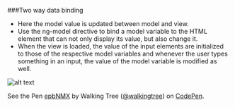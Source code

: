 ###Two way data binding
* Here the model value is updated between model and view. 
* Use the ng-model directive to bind a model variable to the HTML element that can not only display its value, but also change it.
* When the view is loaded, the value of the input elements are initialized to those of the respective model variables and whenever the user types something in an input, the value of the model variable is modified as well.

![alt text](https://docs.angularjs.org/img/Two_Way_Data_Binding.png "MVC")


<p data-height="268" data-theme-id="0" data-slug-hash="epbNMX" data-default-tab="result" data-user="walkingtree" class='codepen'>See the Pen <a href='http://codepen.io/walkingtree/pen/epbNMX/'>epbNMX</a> by Walking Tree (<a href='http://codepen.io/walkingtree'>@walkingtree</a>) on <a href='http://codepen.io'>CodePen</a>.</p>
<script async src="//assets.codepen.io/assets/embed/ei.js"></script>
